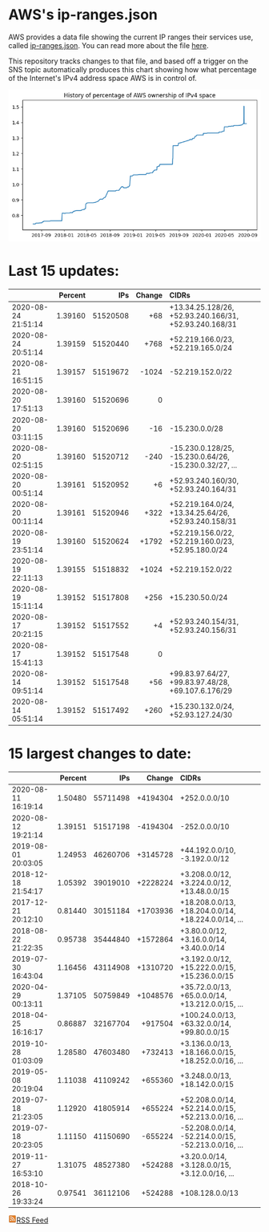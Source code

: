 # AWS's ip-ranges.json

AWS provides a data file showing the current IP ranges their
services use, called [ip-ranges.json](https://ip-ranges.amazonaws.com/ip-ranges.json).  You 
can read more about the file [here](https://docs.aws.amazon.com/general/latest/gr/aws-ip-ranges.html).

This repository tracks changes to that file, and based off a trigger on the SNS topic 
automatically produces this chart showing how what percentage of the Internet's IPv4 
address space AWS is in control of.

![History of AWS](history_count.png)

# Last 15 updates:

| | Percent | IPs | Change | CIDRs |
| :--- | ---: | ---: | ---: | :--- |
| 2020-08-24 21:51:14 | 1.39160 | 51520508 | +68 | +13.34.25.128/26, +52.93.240.166/31, +52.93.240.168/31 |
| 2020-08-24 20:51:14 | 1.39159 | 51520440 | +768 | +52.219.166.0/23, +52.219.165.0/24 |
| 2020-08-21 16:51:15 | 1.39157 | 51519672 | -1024 | -52.219.152.0/22 |
| 2020-08-20 17:51:13 | 1.39160 | 51520696 | 0 |  |
| 2020-08-20 03:11:15 | 1.39160 | 51520696 | -16 | -15.230.0.0/28 |
| 2020-08-20 02:51:15 | 1.39160 | 51520712 | -240 | -15.230.0.128/25, -15.230.0.64/26, -15.230.0.32/27, ... |
| 2020-08-20 00:51:14 | 1.39161 | 51520952 | +6 | +52.93.240.160/30, +52.93.240.164/31 |
| 2020-08-20 00:11:14 | 1.39161 | 51520946 | +322 | +52.219.164.0/24, +13.34.25.64/26, +52.93.240.158/31 |
| 2020-08-19 23:51:14 | 1.39160 | 51520624 | +1792 | +52.219.156.0/22, +52.219.160.0/23, +52.95.180.0/24 |
| 2020-08-19 22:11:13 | 1.39155 | 51518832 | +1024 | +52.219.152.0/22 |
| 2020-08-19 15:11:14 | 1.39152 | 51517808 | +256 | +15.230.50.0/24 |
| 2020-08-17 20:21:15 | 1.39152 | 51517552 | +4 | +52.93.240.154/31, +52.93.240.156/31 |
| 2020-08-17 15:41:13 | 1.39152 | 51517548 | 0 |  |
| 2020-08-14 09:51:14 | 1.39152 | 51517548 | +56 | +99.83.97.64/27, +99.83.97.48/28, +69.107.6.176/29 |
| 2020-08-14 05:51:14 | 1.39152 | 51517492 | +260 | +15.230.132.0/24, +52.93.127.24/30 |


# 15 largest changes to date:

| | Percent | IPs | Change | CIDRs |
| :--- | ---: | ---: | ---: | :--- |
| 2020-08-11 16:19:14 | 1.50480 | 55711498 | +4194304 | +252.0.0.0/10 |
| 2020-08-12 19:21:14 | 1.39151 | 51517198 | -4194304 | -252.0.0.0/10 |
| 2019-08-01 20:03:05 | 1.24953 | 46260706 | +3145728 | +44.192.0.0/10, -3.192.0.0/12 |
| 2018-12-18 21:54:17 | 1.05392 | 39019010 | +2228224 | +3.208.0.0/12, +3.224.0.0/12, +13.48.0.0/15 |
| 2017-12-21 20:12:10 | 0.81440 | 30151184 | +1703936 | +18.208.0.0/13, +18.204.0.0/14, +18.224.0.0/14, ... |
| 2018-08-22 21:22:35 | 0.95738 | 35444840 | +1572864 | +3.80.0.0/12, +3.16.0.0/14, +3.40.0.0/14 |
| 2019-07-30 16:43:04 | 1.16456 | 43114908 | +1310720 | +3.192.0.0/12, +15.222.0.0/15, +15.236.0.0/15 |
| 2020-04-29 00:13:11 | 1.37105 | 50759849 | +1048576 | +35.72.0.0/13, +65.0.0.0/14, +13.212.0.0/15, ... |
| 2018-04-25 16:16:17 | 0.86887 | 32167704 | +917504 | +100.24.0.0/13, +63.32.0.0/14, +99.80.0.0/15 |
| 2019-10-28 01:03:09 | 1.28580 | 47603480 | +732413 | +3.136.0.0/13, +18.166.0.0/15, +18.252.0.0/16, ... |
| 2019-05-08 20:19:04 | 1.11038 | 41109242 | +655360 | +3.248.0.0/13, +18.142.0.0/15 |
| 2019-07-18 21:23:05 | 1.12920 | 41805914 | +655224 | +52.208.0.0/14, +52.214.0.0/15, +52.213.0.0/16, ... |
| 2019-07-18 20:23:05 | 1.11150 | 41150690 | -655224 | -52.208.0.0/14, -52.214.0.0/15, -52.213.0.0/16, ... |
| 2019-11-27 16:53:10 | 1.31075 | 48527380 | +524288 | +3.20.0.0/14, +3.128.0.0/15, +3.12.0.0/16, ... |
| 2018-10-26 19:33:24 | 0.97541 | 36112106 | +524288 | +108.128.0.0/13 |


[![RSS Icon](rss-icon.png)RSS Feed](https://raw.githubusercontent.com/seligman/aws-ip-ranges/master/rss.xml)
